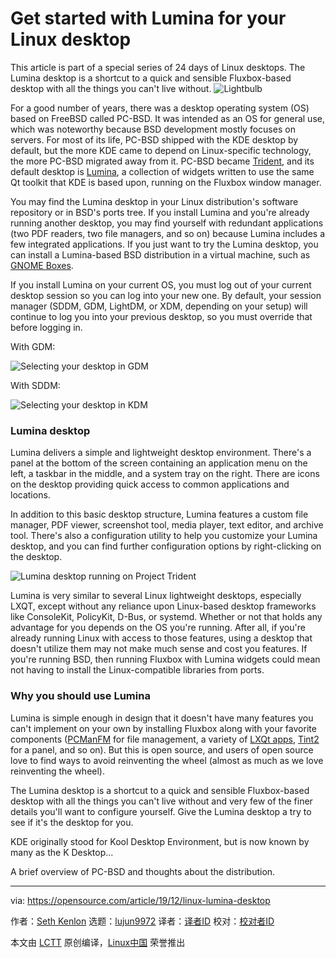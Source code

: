 [#]: collector: (lujun9972)
[#]: translator: ( )
[#]: reviewer: ( )
[#]: publisher: ( )
[#]: url: ( )
[#]: subject: (Get started with Lumina for your Linux desktop)
[#]: via: (https://opensource.com/article/19/12/linux-lumina-desktop)
[#]: author: (Seth Kenlon https://opensource.com/users/seth)

Get started with Lumina for your Linux desktop
======
This article is part of a special series of 24 days of Linux desktops.
The Lumina desktop is a shortcut to a quick and sensible Fluxbox-based
desktop with all the things you can't live without.
![Lightbulb][1]

For a good number of years, there was a desktop operating system (OS) based on FreeBSD called PC-BSD. It was intended as an OS for general use, which was noteworthy because BSD development mostly focuses on servers. For most of its life, PC-BSD shipped with the KDE desktop by default, but the more KDE came to depend on Linux-specific technology, the more PC-BSD migrated away from it. PC-BSD became [Trident][2], and its default desktop is [Lumina][3], a collection of widgets written to use the same Qt toolkit that KDE is based upon, running on the Fluxbox window manager.

You may find the Lumina desktop in your Linux distribution's software repository or in BSD's ports tree. If you install Lumina and you're already running another desktop, you may find yourself with redundant applications (two PDF readers, two file managers, and so on) because Lumina includes a few integrated applications. If you just want to try the Lumina desktop, you can install a Lumina-based BSD distribution in a virtual machine, such as [GNOME Boxes][4].

If you install Lumina on your current OS, you must log out of your current desktop session so you can log into your new one. By default, your session manager (SDDM, GDM, LightDM, or XDM, depending on your setup) will continue to log you into your previous desktop, so you must override that before logging in.

With GDM:

![Selecting your desktop in GDM][5]

With SDDM:

![Selecting your desktop in KDM][6]

### Lumina desktop

Lumina delivers a simple and lightweight desktop environment. There's a panel at the bottom of the screen containing an application menu on the left, a taskbar in the middle, and a system tray on the right. There are icons on the desktop providing quick access to common applications and locations.

In addition to this basic desktop structure, Lumina features a custom file manager, PDF viewer, screenshot tool, media player, text editor, and archive tool. There's also a configuration utility to help you customize your Lumina desktop, and you can find further configuration options by right-clicking on the desktop.

![Lumina desktop running on Project Trident][7]

Lumina is very similar to several Linux lightweight desktops, especially LXQT, except without any reliance upon Linux-based desktop frameworks like ConsoleKit, PolicyKit, D-Bus, or systemd. Whether or not that holds any advantage for you depends on the OS you're running. After all, if you're already running Linux with access to those features, using a desktop that doesn't utilize them may not make much sense and cost you features. If you're running BSD, then running Fluxbox with Lumina widgets could mean not having to install the Linux-compatible libraries from ports.

### Why you should use Lumina

Lumina is simple enough in design that it doesn't have many features you can't implement on your own by installing Fluxbox along with your favorite components ([PCManFM][8] for file management, a variety of [LXQt apps][9], [Tint2][10] for a panel, and so on). But this is open source, and users of open source love to find ways to avoid reinventing the wheel (almost as much as we love reinventing the wheel).

The Lumina desktop is a shortcut to a quick and sensible Fluxbox-based desktop with all the things you can't live without and very few of the finer details you'll want to configure yourself. Give the Lumina desktop a try to see if it's the desktop for you.

KDE originally stood for Kool Desktop Environment, but is now known by many as the K Desktop...

A brief overview of PC-BSD and thoughts about the distribution.

--------------------------------------------------------------------------------

via: https://opensource.com/article/19/12/linux-lumina-desktop

作者：[Seth Kenlon][a]
选题：[lujun9972][b]
译者：[译者ID](https://github.com/译者ID)
校对：[校对者ID](https://github.com/校对者ID)

本文由 [LCTT](https://github.com/LCTT/TranslateProject) 原创编译，[Linux中国](https://linux.cn/) 荣誉推出

[a]: https://opensource.com/users/seth
[b]: https://github.com/lujun9972
[1]: https://opensource.com/sites/default/files/styles/image-full-size/public/lead-images/lightbulb-idea-think-yearbook-lead.png?itok=5ZpCm0Jh (Lightbulb)
[2]: https://project-trident.org/
[3]: https://lumina-desktop.org/
[4]: https://opensource.com/article/19/5/getting-started-gnome-boxes-virtualization
[5]: https://opensource.com/sites/default/files/uploads/advent-gdm_400x400_1.jpg (Selecting your desktop in GDM)
[6]: https://opensource.com/sites/default/files/uploads/advent-kdm_400x400_1.jpg (Selecting your desktop in KDM)
[7]: https://opensource.com/sites/default/files/uploads/advent-lumina.jpg (Lumina desktop running on Project Trident)
[8]: https://wiki.lxde.org/en/PCManFM
[9]: http://lxqt.org
[10]: https://opensource.com/article/19/1/productivity-tool-tint2
